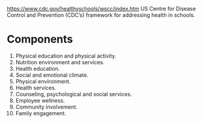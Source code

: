 https://www.cdc.gov/healthyschools/wscc/index.htm
US Centre for Disease Control and Prevention (CDC’s) framework for addressing health in schools.
# Components
1. Physical education and physical activity.
2. Nutrition environment and services.
3. Health education.
4. Social and emotional climate.
5. Physical environment.
6. Health services.
7. Counseling, psychological and social services.
8. Employee wellness.
9. Community involvement.
10. Family engagement.